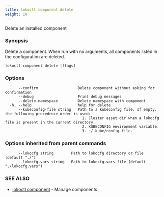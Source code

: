 ```yaml
---
title: lokoctl component delete
weight: 10
---
```


Delete an installed component

### Synopsis

Delete a component.
When run with no arguments, all components listed in the configuration are deleted.

```
lokoctl component delete [flags]
```

### Options

```
      --confirm                  Delete component without asking for confirmation
      --debug                    Print debug messages
      --delete-namespace         Delete namespace with component
  -h, --help                     help for delete
      --kubeconfig-file string   Path to a kubeconfig file. If empty, the following precedence order is used:
                                   1. Cluster asset dir when a lokocfg file is present in the current directory.
                                   2. KUBECONFIG environment variable.
                                   3. ~/.kube/config file.
```

### Options inherited from parent commands

```
      --lokocfg string        Path to lokocfg directory or file (default "./")
      --lokocfg-vars string   Path to lokocfg.vars file (default "./lokocfg.vars")
```

### SEE ALSO

* [lokoctl component](lokoctl_component.md)	 - Manage components

